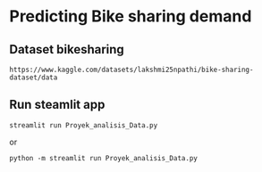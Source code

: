 # Predicting Bike sharing demand

## Dataset bikesharing
```
https://www.kaggle.com/datasets/lakshmi25npathi/bike-sharing-dataset/data
```

## Run steamlit app
```
streamlit run Proyek_analisis_Data.py
```
or
```
python -m streamlit run Proyek_analisis_Data.py
```


